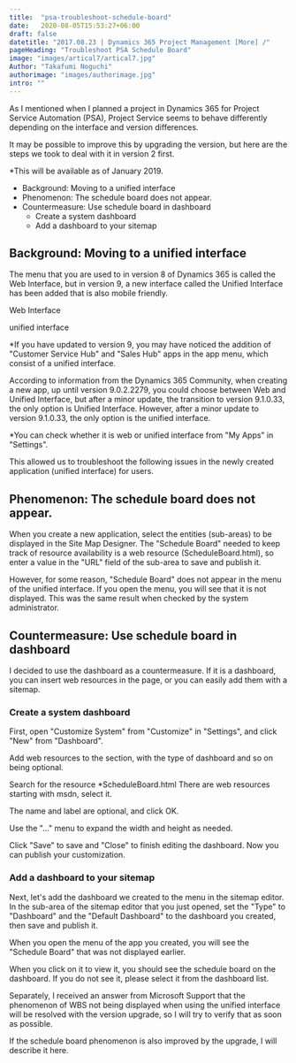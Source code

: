```yaml
---
title:  "psa-troubleshoot-schedule-board"
date:   2020-08-05T15:53:27+06:00
draft: false
datetitle: "2017.08.23 | Dynamics 365 Project Management [More] /"
pageHeading: "Troubleshoot PSA Schedule Board"
image: "images/artical7/artical7.jpg"
Author: "Takafumi Noguchi"
authorimage: "images/authorimage.jpg"
intro: ""
---
```

<!-- Intro  -->
As I mentioned when I planned a project in Dynamics 365 for Project Service Automation (PSA), Project Service seems to behave differently depending on the interface and version differences.

It may be possible to improve this by upgrading the version, but here are the steps we took to deal with it in version 2 first.

*This will be available as of January 2019.

<!-- Table Of Content -->
* Background: Moving to a unified interface
* Phenomenon: The schedule board does not appear.
* Countermeasure: Use schedule board in dashboard
  * Create a system dashboard
  * Add a dashboard to your sitemap

## Background: Moving to a unified interface
The menu that you are used to in version 8 of Dynamics 365 is called the Web Interface, but in version 9, a new interface called the Unified Interface has been added that is also mobile friendly.

<!-- Center -->
Web Interface
<!-- Image= psa-trouble01.png -->
unified interface
<!-- Image= psa-trouble02.png -->

*If you have updated to version 9, you may have noticed the addition of "Customer Service Hub" and "Sales Hub" apps in the app menu, which consist of a unified interface.
<!-- Image= psa-trouble03.png -->

According to information from the Dynamics 365 Community, when creating a new app, up until version 9.0.2.2279, you could choose between Web and Unified Interface, but after a minor update, the transition to version 9.1.0.33, the only option is Unified Interface. However, after a minor update to version 9.1.0.33, the only option is the unified interface.

*You can check whether it is web or unified interface from "My Apps" in "Settings".
<!-- Image= psa-trouble04.png -->

This allowed us to troubleshoot the following issues in the newly created application (unified interface) for users.

## Phenomenon: The schedule board does not appear.
When you create a new application, select the entities (sub-areas) to be displayed in the Site Map Designer. The "Schedule Board" needed to keep track of resource availability is a web resource (ScheduleBoard.html), so enter a value in the "URL" field of the sub-area to save and publish it.
<!-- Image= psa-trouble05.png -->

However, for some reason, "Schedule Board" does not appear in the menu of the unified interface.
If you open the menu, you will see that it is not displayed. This was the same result when checked by the system administrator.
<!-- Image= psa-trouble06.png -->

## Countermeasure: Use schedule board in dashboard
I decided to use the dashboard as a countermeasure.
If it is a dashboard, you can insert web resources in the page, or you can easily add them with a sitemap.

### Create a system dashboard
First, open "Customize System" from "Customize" in "Settings", and click "New" from "Dashboard".
<!-- Image= psa-trouble07.png -->

Add web resources to the section, with the type of dashboard and so on being optional.
<!-- Image= psa-trouble08.png -->

Search for the resource *ScheduleBoard.html There are web resources starting with msdn, select it.
<!-- Image= psa-trouble09.png -->

The name and label are optional, and click OK.
<!-- Image= psa-trouble10.png -->

Use the "..." menu to expand the width and height as needed.
<!-- Image= psa-trouble11.png -->

Click "Save" to save and "Close" to finish editing the dashboard. Now you can publish your customization.
<!-- Image= psa-trouble12.png -->

### Add a dashboard to your sitemap
Next, let's add the dashboard we created to the menu in the sitemap editor. In the sub-area of the sitemap editor that you just opened, set the "Type" to "Dashboard" and the "Default Dashboard" to the dashboard you created, then save and publish it.
<!-- Image= psa-trouble13.png -->

When you open the menu of the app you created, you will see the "Schedule Board" that was not displayed earlier.
<!-- Image= psa-trouble14.png -->

When you click on it to view it, you should see the schedule board on the dashboard. If you do not see it, please select it from the dashboard list.
<!-- Image= psa-trouble15.png -->

Separately, I received an answer from Microsoft Support that the phenomenon of WBS not being displayed when using the unified interface will be resolved with the version upgrade, so I will try to verify that as soon as possible.

If the schedule board phenomenon is also improved by the upgrade, I will describe it here.